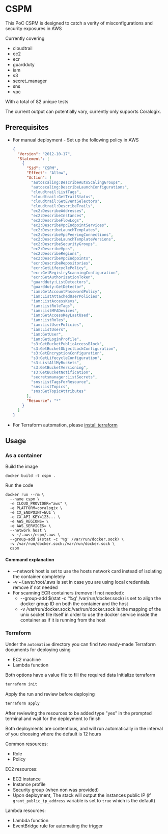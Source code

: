 # CSPM
This PoC CSPM is designed to catch a verity of misconfigurations and security exposures in AWS

Currently covering
* cloudtrail
* ec2
* ecr
* guardduty
* iam
* s3
* secret_manager
* sns
* vpc

With a total of 82 unique tests 

The current output can potentially vary, currently only supports Coralogix.  
## Prerequisites 
* For manual deployment - Set up the following policy in AWS 
    ```json
    {
      "Version": "2012-10-17",
      "Statement": [
        {
          "Sid": "CSPM",
          "Effect": "Allow",
          "Action": [
            "autoscaling:DescribeAutoScalingGroups",
            "autoscaling:DescribeLaunchConfigurations",
            "cloudtrail:ListTags",
            "cloudtrail:GetTrailStatus",
            "cloudtrail:GetEventSelectors",
            "cloudtrail:DescribeTrails",
            "ec2:DescribeAddresses",
            "ec2:DescribeInstances",
            "ec2:DescribeFlowLogs",
            "ec2:DescribeVpcEndpointServices",
            "ec2:DescribeLaunchTemplates",
            "ec2:DescribeVpcPeeringConnections",
            "ec2:DescribeLaunchTemplateVersions",
            "ec2:DescribeSecurityGroups",
            "ec2:DescribeVpcs",
            "ec2:DescribeRegions",
            "ec2:DescribeVpcEndpoints",
            "ecr:DescribeRepositories",
            "ecr:GetLifecyclePolicy",
            "ecr:GetRegistryScanningConfiguration",
            "ecr:GetAuthorizationToken",
            "guardduty:ListDetectors",
            "guardduty:GetDetector",
            "iam:GetAccountPasswordPolicy",
            "iam:ListAttachedUserPolicies",
            "iam:ListAccessKeys",
            "iam:ListRoleTags",
            "iam:ListMFADevices",
            "iam:GetAccessKeyLastUsed",
            "iam:ListRoles",
            "iam:ListUserPolicies",
            "iam:ListUsers",
            "iam:GetUser",
            "iam:GetLoginProfile",
            "s3:GetBucketPublicAccessBlock",
            "s3:GetBucketObjectLockConfiguration",
            "s3:GetEncryptionConfiguration",
            "s3:GetLifecycleConfiguration",
            "s3:ListAllMyBuckets",
            "s3:GetBucketVersioning",
            "s3:GetBucketNotification",
            "secretsmanager:ListSecrets",
            "sns:ListTagsForResource",
            "sns:ListTopics",
            "sns:GetTopicAttributes"
          ],
          "Resource": "*"
        }
      ]
    }
    ```
* For Terraform automation, please [install terraform](https://developer.hashicorp.com/terraform/tutorials/aws-get-started/install-cli)

## Usage
### As a container
Build the image
```shell
docker build -t cspm .
```

Run the code
```shell
docker run --rm \
  --name cspm \
  -e CLOUD_PROVIDER="aws" \
  -e PLATFORM=coralogix \
  -e CX_ENDPOINT=EU1 \
  -e CX_API_KEY=123... \
  -e AWS_REGIONS= \
  -e AWS_SERVICES= \
  --network host \
  -v ~/.aws:/cspm/.aws \
  --group-add $(stat -c '%g' /var/run/docker.sock) \
  -v /var/run/docker.sock:/var/run/docker.sock \
  cspm
```

#### Command explanation
* --network host is set to use the hosts network card instead of isolating the container completely
* -v ~/.aws:/root/.aws is set in case you are using local credentials. remove if not needed
* For scanning ECR containers (remove if not needed):
  * --group-add $(stat -c '%g' /var/run/docker.sock) is set to align the docker group ID on both the container and the host
  * -v /var/run/docker.sock:/var/run/docker.sock is the mapping of the unix socket file itself in order to use the docker service inside the container as if it is running from the host

### Terraform
Under the `automation` directory you can find two ready-made Terraform documents for deploying using
* EC2 machine
* Lambda function

Both options have a value file to fill the required data
Initialize terraform 
```bash
terraform init
```
Apply the run and review before deploying
```bash
terraform apply
```

After reviewing the resources to be added type "yes" in the prompted terminal and wait for the deployment to finish

Both deployments are contentious, and will run automatically in the interval of you choosing where the default is 12 hours

Common resources:
- Role
- Policy

EC2 resources:
- EC2 instance
- Instance profile
- Security group (when non was provided)
- Upon deployment, The stack will output the instances public IP (if `grant_public_ip_address` variable is set to `true` which is the default)

Lambda resources:
- Lambda function
- EventBridge rule for automating the trigger
